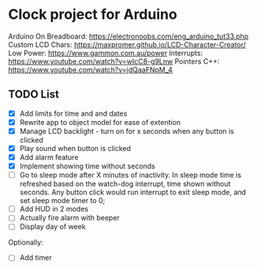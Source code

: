 # Clock project for Arduino 

Arduino On Breadboard: https://electronoobs.com/eng_arduino_tut33.php
Custom LCD Chars: https://maxpromer.github.io/LCD-Character-Creator/
Low Power: https://www.gammon.com.au/power
Interrupts: https://www.youtube.com/watch?v=wIcC8-g9Lnw
Pointers C++: https://www.youtube.com/watch?v=jdQaaFNpM_4

## TODO List
- [x] Add limits for time and and dates
- [x] Rewrite app to object model for ease of extention
- [x] Manage LCD backlight - turn on for x seconds when any button is clicked
- [x] Play sound when button is clicked
- [x] Add alarm feature
- [x] Implement showing time without seconds
- [ ] Go to sleep mode after X minutes of inactivity. In sleep mode time is refreshed based on the watch-dog interrupt, time shown without seconds. Any button click would run interrupt to exit sleep mode, and set sleep mode timer to 0;
- [ ] Add HUD in 2 modes
- [ ] Actually fire alarm with beeper
- [ ] Display day of week

Optionally: 
- [ ] Add timer